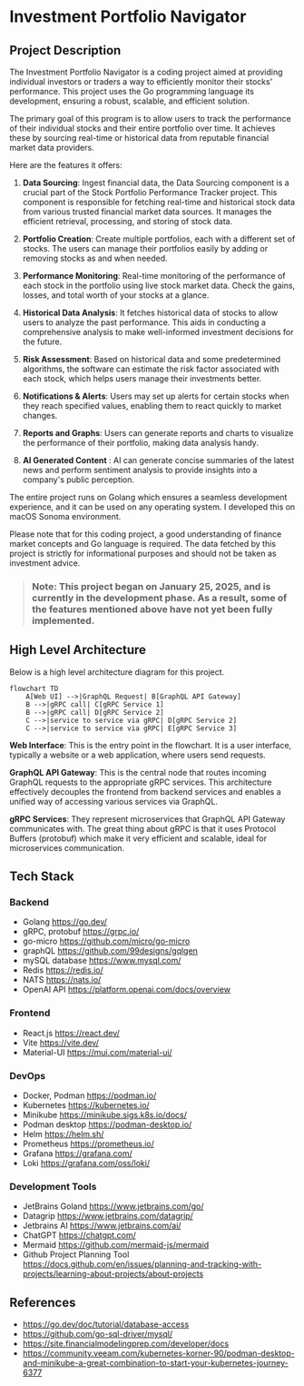 # Investment Portfolio Navigator

## Project Description
The Investment Portfolio Navigator is a coding project aimed at providing individual investors or traders a way to 
efficiently monitor their stocks' performance. This project uses the Go programming language  its development, ensuring 
a robust, scalable, and efficient solution.

The primary goal of this program is to allow users to track the performance of their individual stocks and their entire 
portfolio over time. It achieves these by sourcing real-time or historical data from reputable financial market data providers.

Here are the features it offers:

1. __Data Sourcing__: Ingest financial data, the Data Sourcing component is a crucial part of the Stock Portfolio 
Performance Tracker project. This component is responsible for fetching real-time and historical stock data from various 
trusted financial market data sources. It manages the efficient retrieval, processing, and storing of stock data.

2. __Portfolio Creation__: Create multiple portfolios, each with a different set of stocks. The users can manage their 
portfolios easily by adding or removing stocks as and when needed.

3. __Performance Monitoring__: Real-time monitoring of the performance of each stock in the portfolio using live stock 
market data. Check the gains, losses, and total worth of your stocks at a glance.

4. __Historical Data Analysis__: It fetches historical data of stocks to allow users to analyze the past performance. 
This aids in conducting a comprehensive analysis to make well-informed investment decisions for the future.

5. __Risk Assessment__: Based on historical data and some predetermined algorithms, the software can estimate the risk 
factor associated with each stock, which helps users manage their investments better.

6. __Notifications & Alerts__: Users may set up alerts for certain stocks when they reach specified values, enabling them to
react quickly to market changes.

7. __Reports and Graphs__: Users can generate reports and charts to visualize the performance of their portfolio, making
data analysis handy.

8. __AI Generated Content__ : AI can generate concise summaries of the latest news and perform sentiment analysis to 
provide insights into a company's public perception.

The entire project runs on Golang which ensures a seamless development experience, and it can be used on any operating 
system. I developed this on macOS Sonoma environment.

Please note that for this coding project, a good understanding of finance market concepts and Go language is required. 
The data fetched by this project is strictly for informational purposes and should not be taken as investment advice.

>### Note: This project began on January 25, 2025, and is currently in the development phase. As a result, some of the features mentioned above have not yet been fully implemented.

## High Level Architecture
Below is a high level architecture diagram for this project.
```mermaid
flowchart TD
    A[Web UI] -->|GraphQL Request| B[GraphQL API Gateway]
    B -->|gRPC call| C[gRPC Service 1]
    B -->|gRPC call| D[gRPC Service 2]
    C -->|service to service via gRPC| D[gRPC Service 2]
    C -->|service to service via gRPC| E[gRPC Service 3]
```

__Web Interface__: This is the entry point in the flowchart. It is a user interface, typically a website or a web 
application, where users send requests.

__GraphQL API Gateway__: This is the central node that routes incoming GraphQL requests to the appropriate gRPC services. 
This architecture effectively decouples the frontend from backend services and enables a unified way of accessing various 
services via GraphQL.

__gRPC Services__: They represent microservices that GraphQL API Gateway communicates with. The great thing about gRPC is 
that it uses Protocol Buffers (protobuf) which make it very efficient and scalable, ideal for microservices communication.

## Tech Stack
### Backend
- Golang https://go.dev/
- gRPC, protobuf https://grpc.io/
- go-micro https://github.com/micro/go-micro
- graphQL https://github.com/99designs/gqlgen
- mySQL database https://www.mysql.com/
- Redis https://redis.io/
- NATS https://nats.io/
- OpenAI API https://platform.openai.com/docs/overview

### Frontend
- React.js https://react.dev/
- Vite https://vite.dev/
- Material-UI https://mui.com/material-ui/

### DevOps
- Docker, Podman  https://podman.io/
- Kubernetes https://kubernetes.io/
- Minikube https://minikube.sigs.k8s.io/docs/
- Podman desktop https://podman-desktop.io/
- Helm https://helm.sh/
- Prometheus https://prometheus.io/
- Grafana https://grafana.com/
- Loki https://grafana.com/oss/loki/


### Development Tools
- JetBrains Goland https://www.jetbrains.com/go/
- Datagrip https://www.jetbrains.com/datagrip/
- Jetbrains AI https://www.jetbrains.com/ai/
- ChatGPT https://chatgpt.com/
- Mermaid https://github.com/mermaid-js/mermaid
- Github Project Planning Tool https://docs.github.com/en/issues/planning-and-tracking-with-projects/learning-about-projects/about-projects


## References
- https://go.dev/doc/tutorial/database-access
- https://github.com/go-sql-driver/mysql/
- https://site.financialmodelingprep.com/developer/docs
- https://community.veeam.com/kubernetes-korner-90/podman-desktop-and-minikube-a-great-combination-to-start-your-kubernetes-journey-6377


